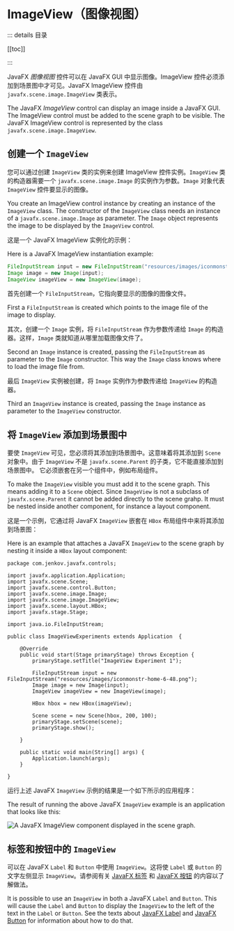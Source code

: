 # ImageView（图像视图）

::: details 目录

[[toc]]

:::

JavaFX _图像视图_ 控件可以在 JavaFX GUI 中显示图像。ImageView 控件必须添加到场景图中才可见。JavaFX ImageView 控件由 `javafx.scene.image.ImageView` 类表示。

The JavaFX _ImageView_ control can display an image inside a JavaFX GUI. The ImageView control must be added to the scene graph to be visible. The JavaFX ImageView control is represented by the class `javafx.scene.image.ImageView`.

## 创建一个 `ImageView`

您可以通过创建 `ImageView` 类的实例来创建 ImageView 控件实例。`ImageView` 类的构造器需要一个 `javafx.scene.image.Image` 的实例作为参数。`Image` 对象代表 `ImageView` 控件要显示的图像。

You create an ImageView control instance by creating an instance of the `ImageView` class. The constructor of the `ImageView` class needs an instance of a `javafx.scene.image.Image` as parameter. The `Image` object represents the image to be displayed by the `ImageView` control.

这是一个 JavaFX ImageView 实例化的示例：

Here is a JavaFX ImageView instantiation example:

```java
FileInputStream input = new FileInputStream("resources/images/iconmonstr-home-6-48.png");
Image image = new Image(input);
ImageView imageView = new ImageView(image);
```

首先创建一个 `FileInputStream`，它指向要显示的图像的图像文件。

First a `FileInputStream` is created which points to the image file of the image to display.

其次，创建一个 `Image` 实例，将 `FileInputStream` 作为参数传递给 `Image` 的构造器。这样，`Image` 类就知道从哪里加载图像文件了。

Second an `Image` instance is created, passing the `FileInputStream` as parameter to the `Image` constructor. This way the `Image` class knows where to load the image file from.

最后 `ImageView` 实例被创建，将 `Image` 实例作为参数传递给 `ImageView` 的构造器。

Third an `ImageView` instance is created, passing the `Image` instance as parameter to the `ImageView` constructor.

## 将 `ImageView` 添加到场景图中

要使 `ImageView` 可见，您必须将其添加到场景图中。这意味着将其添加到 `Scene` 对象中。由于 `ImageView` 不是 `javafx.scene.Parent` 的子类，它不能直接添加到场景图中。 它必须嵌套在另一个组件中，例如布局组件。

To make the `ImageView` visible you must add it to the scene graph. This means adding it to a `Scene` object. Since `ImageView` is not a subclass of `javafx.scene.Parent` it cannot be added directly to the scene grahp. It must be nested inside another component, for instance a layout component.

这是一个示例，它通过将 JavaFX `ImageView` 嵌套在 `HBox` 布局组件中来将其添加到场景图：

Here is an example that attaches a JavaFX `ImageView` to the scene graph by nesting it inside a `HBox` layout component:

```java{23,25}
package com.jenkov.javafx.controls;

import javafx.application.Application;
import javafx.scene.Scene;
import javafx.scene.control.Button;
import javafx.scene.image.Image;
import javafx.scene.image.ImageView;
import javafx.scene.layout.HBox;
import javafx.stage.Stage;

import java.io.FileInputStream;

public class ImageViewExperiments extends Application  {

    @Override
    public void start(Stage primaryStage) throws Exception {
        primaryStage.setTitle("ImageView Experiment 1");

        FileInputStream input = new FileInputStream("resources/images/iconmonstr-home-6-48.png");
        Image image = new Image(input);
        ImageView imageView = new ImageView(image);

        HBox hbox = new HBox(imageView);

        Scene scene = new Scene(hbox, 200, 100);
        primaryStage.setScene(scene);
        primaryStage.show();

    }

    public static void main(String[] args) {
        Application.launch(args);
    }

}
```

运行上述 JavaFX `ImageView` 示例的结果是一个如下所示的应用程序：

The result of running the above JavaFX `ImageView` example is an application that looks like this:

![A JavaFX ImageView component displayed in the scene graph.](http://tutorials.jenkov.com/images/java-javafx/javafx-imageview-1.png)

## 标签和按钮中的 `ImageView`

可以在 JavaFX `Label` 和 `Button` 中使用 `ImageView`。这将使 `Label` 或 `Button` 的文字左侧显示 `ImageView`。请参阅有关 [JavaFX 标签](http://tutorials.jenkov.com/javafx/label.html) 和 [JavaFX 按钮](http://tutorials.jenkov.com/javafx/button.html) 的内容以了解做法。

It is possible to use an `ImageView` in both a JavaFX `Label` and `Button`. This will cause the `Label` and `Button` to display the `ImageView` to the left of the text in the `Label` or `Button`. See the texts about [JavaFX Label](http://tutorials.jenkov.com/javafx/label.html) and [JavaFX Button](http://tutorials.jenkov.com/javafx/button.html) for information about how to do that.
